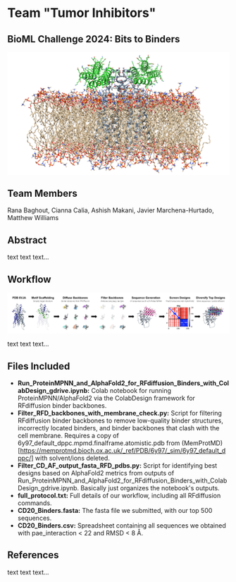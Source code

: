 # Team "Tumor Inhibitors"
## BioML Challenge 2024: Bits to Binders

<p align="center">
  <img src="./figures/binder_with_CD20_in_membrane.png" alt="Designed binders with CD20 in a membrane" width="800px" align="middle"/>
</p>

## Team Members

Rana Baghout, Cianna Calia, Ashish Makani, Javier Marchena-Hurtado, Matthew Williams

## Abstract

text text text...

## Workflow

<p align="center">
  <img src="./figures/pipeline_figure.png" alt="Steps of our design process" width="1100px" align="middle"/>
</p>

text text text...

## Files Included

 - **Run_ProteinMPNN_and_AlphaFold2_for_RFdiffusion_Binders_with_ColabDesign_gdrive.ipynb:** Colab notebook for running ProteinMPNN/AlphaFold2 via the ColabDesign framework for RFdiffusion binder backbones.
 - **Filter_RFD_backbones_with_membrane_check.py:** Script for filtering RFdiffusion binder backbones to remove low-quality binder structures, incorrectly located binders, and binder backbones that clash with the cell membrane. Requires a copy of 6y97_default_dppc.mpmd.finalframe.atomistic.pdb from (MemProtMD)[https://memprotmd.bioch.ox.ac.uk/_ref/PDB/6y97/_sim/6y97_default_dppc/] with solvent/ions deleted.
 - **Filter_CD_AF_output_fasta_RFD_pdbs.py:** Script for identifying best designs based on AlphaFold2 metrics from outputs of Run_ProteinMPNN_and_AlphaFold2_for_RFdiffusion_Binders_with_ColabDesign_gdrive.ipynb. Basically just organizes the notebook's outputs.
 - **full_protocol.txt:** Full details of our workflow, including all RFdiffusion commands.
 - **CD20_Binders.fasta:** The fasta file we submitted, with our top 500 sequences.
 - **CD20_Binders.csv:** Spreadsheet containing all sequences we obtained with pae_interaction < 22 and RMSD < 8 Å.

## References

text text text...


